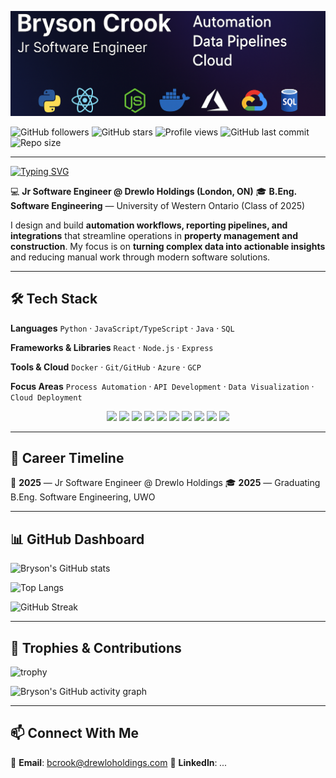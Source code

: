 ![Profile Banner](assets/ReadMe_Banner.png) <!-- Use the banner we made -->

<!-- Social & Info Badges -->

![GitHub followers](https://img.shields.io/github/followers/BrysonCrookDrewlo?style=social)
![GitHub stars](https://img.shields.io/github/stars/BrysonCrookDrewlo?style=social)
![Profile views](https://komarev.com/ghpvc/?username=BrysonCrookDrewlo\&color=blue)
![GitHub last commit](https://img.shields.io/github/last-commit/BrysonCrookDrewlo/BrysonCrookDrewlo)
![Repo size](https://img.shields.io/github/repo-size/BrysonCrookDrewlo/BrysonCrookDrewlo)

---

<!-- Typing Animation -->

[![Typing SVG](https://readme-typing-svg.herokuapp.com?color=blue\&width=600\&lines=Jr+Software+Engineer;Automation+%7C+Data+Pipelines+%7C+Cloud;Always+Learning+%26+Building;Turning+Data+Into+Insights;Making+Workflows+Smarter)](https://git.io/typing-svg)

💻 **Jr Software Engineer @ Drewlo Holdings (London, ON)**
🎓 **B.Eng. Software Engineering** — University of Western Ontario (Class of 2025)

I design and build **automation workflows, reporting pipelines, and integrations** that streamline operations in **property management and construction**. My focus is on **turning complex data into actionable insights** and reducing manual work through modern software solutions.

---

## 🛠️ Tech Stack

**Languages**
`Python` · `JavaScript/TypeScript` · `Java` · `SQL`

**Frameworks & Libraries**
`React` · `Node.js` · `Express`

**Tools & Cloud**
`Docker` · `Git/GitHub` · `Azure` · `GCP`

**Focus Areas**
`Process Automation` · `API Development` · `Data Visualization` · `Cloud Deployment`

<p align="center">
  <img src="https://cdn.jsdelivr.net/gh/devicons/devicon/icons/python/python-original.svg" width="45"/>
  <img src="https://cdn.jsdelivr.net/gh/devicons/devicon/icons/javascript/javascript-original.svg" width="45"/>
  <img src="https://cdn.jsdelivr.net/gh/devicons/devicon/icons/typescript/typescript-original.svg" width="45"/>
  <img src="https://cdn.jsdelivr.net/gh/devicons/devicon/icons/java/java-original.svg" width="45"/>
  <img src="https://cdn.jsdelivr.net/gh/devicons/devicon/icons/react/react-original.svg" width="45"/>
  <img src="https://cdn.jsdelivr.net/gh/devicons/devicon/icons/nodejs/nodejs-original.svg" width="45"/>
  <img src="https://cdn.jsdelivr.net/gh/devicons/devicon/icons/docker/docker-original.svg" width="45"/>
  <img src="https://cdn.jsdelivr.net/gh/devicons/devicon/icons/git/git-original.svg" width="45"/>
  <img src="https://cdn.jsdelivr.net/gh/devicons/devicon/icons/azure/azure-original.svg" width="45"/>
  <img src="https://cdn.jsdelivr.net/gh/devicons/devicon/icons/googlecloud/googlecloud-original.svg" width="45"/>
</p>  

---

## 📅 Career Timeline

📍 **2025** — Jr Software Engineer @ Drewlo Holdings
🎓 **2025** — Graduating B.Eng. Software Engineering, UWO

---

## 📊 GitHub Dashboard

![Bryson's GitHub stats](https://github-readme-stats.vercel.app/api?username=BrysonCrookDrewlo\&show_icons=true\&theme=tokyonight)

![Top Langs](https://github-readme-stats.vercel.app/api/top-langs/?username=BrysonCrookDrewlo\&layout=compact\&theme=tokyonight)

![GitHub Streak](https://github-readme-streak-stats.herokuapp.com/?user=BrysonCrookDrewlo\&theme=tokyonight)

---

## 🏅 Trophies & Contributions

![trophy](https://github-profile-trophy.vercel.app/?username=BrysonCrookDrewlo\&theme=onestar\&row=1\&no-frame=true\&margin-w=15)

![Bryson's GitHub activity graph](https://github-readme-activity-graph.vercel.app/graph?username=BrysonCrookDrewlo\&theme=github)

---

## 📫 Connect With Me

📧 **Email**: [bcrook@drewloholdings.com](mailto:bcrook@drewloholdings.com)
💼 **LinkedIn**: *...*
